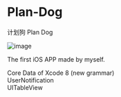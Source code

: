 # Plan-Dog
计划狗 Plan Dog

![image](https://github.com/Loyv99/Plan-Dog/tree/master/readme_pic/ICON.png)

The first iOS APP made by myself.

Core Data of Xcode 8 (new grammar)<br/>
UserNotification<br/>
UITableView
